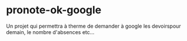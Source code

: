 # pronote-ok-google
Un projet qui permettra à therme de demander à google les devoirspour demain, le nombre d'absences etc...
